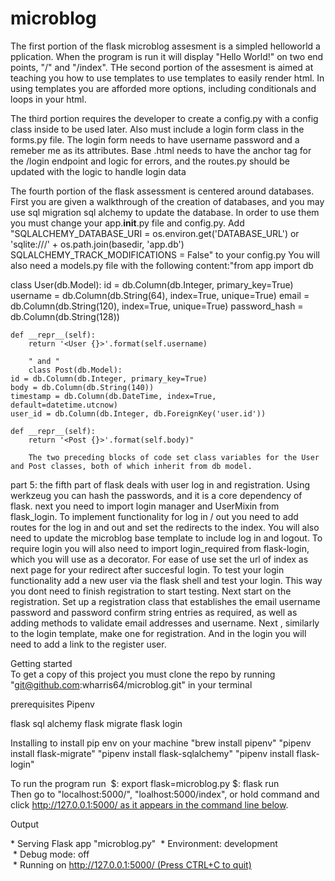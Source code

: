 # microblog
The first portion of the flask microblog assesment is a simpled helloworld application. When the program is run it will display "Hello World!" on two endpoints, "/" and "/index".
THe second portion 
of the assesment is aimed at teaching you how to use templates to use templates to easily render html.
In using templates you are afforded more options, including conditionals and loops in your html.

The third portion requires the developer to create a config.py with a config class inside to be used later. Also must include a login form class in the forms.py file. The login form needs to have username password and a remeber me as its attributes. Base .html needs to have the anchor tag for the /login endpoint and logic for errors, and the routes.py should be updated with the logic to handle login data

The fourth portion of the flask assessment is centered around databases. First you are given a walkthrough of the creation of databases, and you may use sql migration sql alchemy to update the database. In order to use them you must change your app.__init__.py file and config.py. Add     "SQLALCHEMY_DATABASE_URI = os.environ.get('DATABASE_URL') or \
        'sqlite:///' + os.path.join(basedir, 'app.db')
    SQLALCHEMY_TRACK_MODIFICATIONS = False" to your config.py
    You will also need a models.py file with the following content:"from app import db

class User(db.Model):
    id = db.Column(db.Integer, primary_key=True)
    username = db.Column(db.String(64), index=True, unique=True)
    email = db.Column(db.String(120), index=True, unique=True)
    password_hash = db.Column(db.String(128))

    def __repr__(self):
        return '<User {}>'.format(self.username) 
        
        " and "
        class Post(db.Model):
    id = db.Column(db.Integer, primary_key=True)
    body = db.Column(db.String(140))
    timestamp = db.Column(db.DateTime, index=True, default=datetime.utcnow)
    user_id = db.Column(db.Integer, db.ForeignKey('user.id'))

    def __repr__(self):
        return '<Post {}>'.format(self.body)"

        The two preceding blocks of code set class variables for the User and Post classes, both of which inherit from db model.


part 5: the fifth part of flask deals with user log in and registration. Using werkzeug you can hash the passwords, and it is a core dependency of flask. next you need to import login manager and UserMixin from flask_login. To implement functionality for log in / out you need to add routes for the log in and out and set the redirects to the index. You will also need to update the microblog base template to include log in and logout. To require login you will also need to import login_required from flask-login, which you will use as a decorator. For ease of use set the url of index as next page for your redirect after succesful login.
To test your login functionality add a new user via the flask shell and test your login. This way you dont need to finish registration to start testing.
Next start on the registration. Set up a registration class  that establishes the email username password and password confirm string entries as required, as well as adding methods to validate email addresses and username. Next , similarly to the login template, make one for registration. And in the login you will need to add a link to the register user.


Getting started
To get a copy of this project you must clone the repo by running
"git@github.com:wharris64/microblog.git" in your terminal

prerequisites
Pipenv

flask sql alchemy
flask migrate
flask login

Installing
to install pip env on your machine
"brew install pipenv"
"pipenv install flask-migrate"
"pipenv install flask-sqlalchemy"
"pipenv install flask-login"



To run the program run 
$: export flask=microblog.py
$: flask run
Then go to "localhost:5000/", "loalhost:5000/index", or hold command and click http://127.0.0.1:5000/ as it appears in the command line below.

Output

* Serving Flask app "microblog.py"
 * Environment: development
 * Debug mode: off
 * Running on http://127.0.0.1:5000/ (Press CTRL+C to quit)
